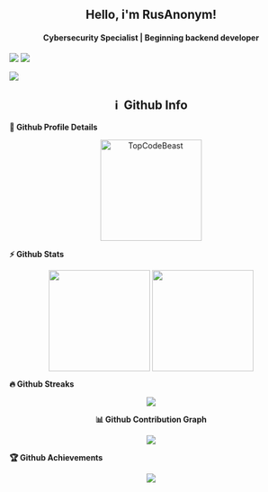 <h2 align="center">
  Hello, i'm RusAnonym!
</h2>

<h4 align='center'>
  Cybersecurity Specialist | Beginning backend developer
</h4>

![](https://github-readme-stats.vercel.app/api?username=RusAnonym&show_icons=true&theme=dark&count_private=true&hide_title=true&include_all_commits=true&hide_border=true)
![](https://github-readme-stats.vercel.app/api/top-langs/?username=RusAnonym&theme=dark&langs_count=10&layout=compact&hide_border=true)


![](https://github-readme-stats.vercel.app/api/wakatime?username=rus_anonym&range=last_7_days&theme=dark&hide_border=true)

<h2 align="center">ℹ️ &nbsp;Github Info</h2>
	
<summary><b>🔎 Github Profile Details</b></summary>
<p align="center">
  <img height="180em" src="https://github-profile-summary-cards.vercel.app/api/cards/profile-details?username=RusAnonym&theme=github_dark" alt="TopCodeBeast" align = "center"/>
</p>

<summary><b>⚡ Github Stats</b></summary>
<p align="center">
  <img height="180em" src="https://github-readme-stats.vercel.app/api?username=RusAnonym&show_icons=true&theme=dark&count_private=true&hide_title=true&include_all_commits=true&hide_border=true" align = "center"/>
  <img height="180em" src="https://github-readme-stats.vercel.app/api/top-langs/?username=RusAnonym&theme=dark&langs_count=10&layout=compact&hide_border=true" align="center"/>
</p>

 <summary><b>🔥 Github Streaks</b></summary>
<p align="center">
  <img src="https://github-readme-streak-stats.herokuapp.com/?user=RusAnonym&theme=dark&hide_border=true"/>
</p>

<summary align="center"><b>📊 Github Contribution Graph</b></summary>
<p align="center">
  <img src="https://activity-graph.herokuapp.com/graph?username=RusAnonym&bg_color=0D1117&color=e05397&line=e05397&point=FFFFFF&hide_border=true" />
</p>

<summary><b>🏆 Github Achievements</b></summary>
<p align="center">
  <img src="https://github-profile-trophy.vercel.app/?username=RusAnonym&row=2&column=3&theme=darkhub" />
</p>

<br>

